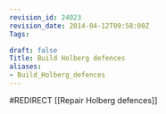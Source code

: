 ```yaml
---
revision_id: 24023
revision_date: 2014-04-12T09:58:00Z
Tags:

draft: false
Title: Build Holberg defences
aliases:
- Build_Holberg_defences
---
```

#REDIRECT [[Repair Holberg defences]]